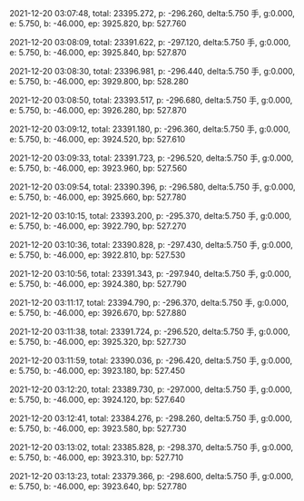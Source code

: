2021-12-20 03:07:48, total: 23395.272, p: -296.260, delta:5.750 手, g:0.000, e: 5.750, b: -46.000, ep: 3925.820, bp: 527.760

2021-12-20 03:08:09, total: 23391.622, p: -297.120, delta:5.750 手, g:0.000, e: 5.750, b: -46.000, ep: 3925.840, bp: 527.870

2021-12-20 03:08:30, total: 23396.981, p: -296.440, delta:5.750 手, g:0.000, e: 5.750, b: -46.000, ep: 3929.800, bp: 528.280

2021-12-20 03:08:50, total: 23393.517, p: -296.680, delta:5.750 手, g:0.000, e: 5.750, b: -46.000, ep: 3926.280, bp: 527.870

2021-12-20 03:09:12, total: 23391.180, p: -296.360, delta:5.750 手, g:0.000, e: 5.750, b: -46.000, ep: 3924.520, bp: 527.610

2021-12-20 03:09:33, total: 23391.723, p: -296.520, delta:5.750 手, g:0.000, e: 5.750, b: -46.000, ep: 3923.960, bp: 527.560

2021-12-20 03:09:54, total: 23390.396, p: -296.580, delta:5.750 手, g:0.000, e: 5.750, b: -46.000, ep: 3925.660, bp: 527.780

2021-12-20 03:10:15, total: 23393.200, p: -295.370, delta:5.750 手, g:0.000, e: 5.750, b: -46.000, ep: 3922.790, bp: 527.270

2021-12-20 03:10:36, total: 23390.828, p: -297.430, delta:5.750 手, g:0.000, e: 5.750, b: -46.000, ep: 3922.810, bp: 527.530

2021-12-20 03:10:56, total: 23391.343, p: -297.940, delta:5.750 手, g:0.000, e: 5.750, b: -46.000, ep: 3924.380, bp: 527.790

2021-12-20 03:11:17, total: 23394.790, p: -296.370, delta:5.750 手, g:0.000, e: 5.750, b: -46.000, ep: 3926.670, bp: 527.880

2021-12-20 03:11:38, total: 23391.724, p: -296.520, delta:5.750 手, g:0.000, e: 5.750, b: -46.000, ep: 3925.320, bp: 527.730

2021-12-20 03:11:59, total: 23390.036, p: -296.420, delta:5.750 手, g:0.000, e: 5.750, b: -46.000, ep: 3923.180, bp: 527.450

2021-12-20 03:12:20, total: 23389.730, p: -297.000, delta:5.750 手, g:0.000, e: 5.750, b: -46.000, ep: 3924.120, bp: 527.640

2021-12-20 03:12:41, total: 23384.276, p: -298.260, delta:5.750 手, g:0.000, e: 5.750, b: -46.000, ep: 3923.580, bp: 527.730

2021-12-20 03:13:02, total: 23385.828, p: -298.370, delta:5.750 手, g:0.000, e: 5.750, b: -46.000, ep: 3923.310, bp: 527.710

2021-12-20 03:13:23, total: 23379.366, p: -298.600, delta:5.750 手, g:0.000, e: 5.750, b: -46.000, ep: 3923.640, bp: 527.780